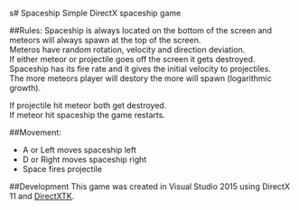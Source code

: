 s# Spaceship
Simple DirectX spaceship game

##Rules:
Spaceship is always located on the bottom of the screen and meteors will always spawn at the top of the screen.  
Meteros have random rotation, velocity and direction deviation.  
If either meteor or projectile goes off the screen it gets destroyed.  
Spaceship has its fire rate and it gives the initial velocity to projectiles.  
The more meteors player will destory the more will spawn (logarithmic growth).

If projectile hit meteor both get destroyed.  
If meteor hit spaceship the game restarts.

##Movement:
- A or Left moves spaceship left
- D or Right moves spaceship right
- Space fires projectile

##Development
This game was created in Visual Studio 2015 using DirectX 11 and [DirectXTK](https://github.com/Microsoft/DirectXTK).
